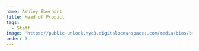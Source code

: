 ```yaml
---
name: Ashley Eberhart
title: Head of Product
tags:
  - Staff
image: 'https://public-unlock.nyc3.digitaloceanspaces.com/media/bios/bio-Ashley.png'
order: 3
---
```


